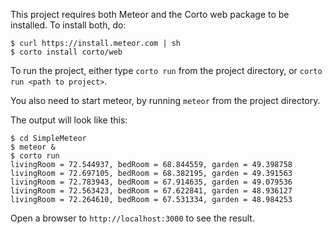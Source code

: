 This project requires both Meteor and the Corto web package to be installed. To install both, do:
```
$ curl https://install.meteor.com | sh
$ corto install corto/web
```

To run the project, either type `corto run` from the project directory, or
`corto run <path to project>`.

You also need to start meteor, by running `meteor` from the project directory.

The output will look like this:
```
$ cd SimpleMeteor
$ meteor &
$ corto run
livingRoom = 72.544937, bedRoom = 68.844559, garden = 49.398758
livingRoom = 72.697105, bedRoom = 68.382195, garden = 49.391563
livingRoom = 72.783943, bedRoom = 67.914635, garden = 49.079536
livingRoom = 72.563423, bedRoom = 67.622841, garden = 48.936127
livingRoom = 72.264610, bedRoom = 67.531334, garden = 48.984253
```

Open a browser to `http://localhost:3000` to see the result.
